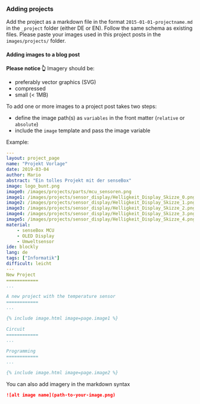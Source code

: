 ### Adding projects

Add the project as a markdown file in the format `2015-01-01-projectname.md` in the `_project` folder (either DE or EN). Follow the same schema as existing files. Please paste your images used in this project posts in the `images/projects/` folder.

#### Adding images to a blog post

__Please notice 👆__ Imagery should be:
- preferably vector graphics (SVG)
- compressed
- small (< 1MB)

To add one or more images to a project post takes two steps:
- define the image path(s) as `variables` in the front matter (`relative` or `absolute`)
- include the `image` template and pass the image variable

Example:

```yaml
---
layout: project_page
name: "Projekt Vorlage"
date: 2019-03-04
author: Mario
abstract: "Ein tolles Projekt mit der senseBox"
image: logo_bunt.png
image0: /images/projects/parts/mcu_sensoren.png
image1: /images/projects/sensor_display/Helligkeit_Display_Skizze_0.png
image2: /images/projects/sensor_display/Helligkeit_Display_Skizze_1.png
image3: /images/projects/sensor_display/Helligkeit_Display_Skizze_2.png
image4: /images/projects/sensor_display/Helligkeit_Display_Skizze_3.png
image5: /images/projects/sensor_display/Helligkeit_Display_Skizze_4.png
material:
    - senseBox MCU
    - OLED Display
    - Umweltsensor
ide: blockly    
lang: de
tags: ["Informatik"]
difficult: leicht
---
New Project
============
...

A new project with the temperature sensor
============
...

{% include image.html image=page.image1 %}

Circuit
============
...

Programming
============
...

{% include image.html image=page.image2 %}
```

You can also add imagery in the markdown syntax

```md
![alt image name](path-to-your-image.png)
```
